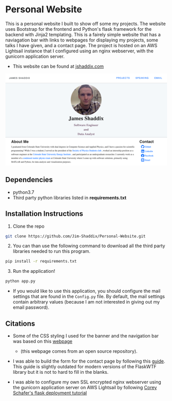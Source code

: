 # Personal Website
This is a personal website I built to show off some my projects. The website
uses Bootstrap for the frontend and Python's flask framework for the backend
with Jinja2 templating. This is a fairely simple website that has a naviagation bar with links 
to webpages for displaying my projects, some talks I have given, and a contact
page. The project is hosted on an AWS Lightsail instance that I configured using an nginx 
webserver, with the gunicorn application server.

* This website can be found at [jshaddix.com](http://jshaddix.com)

![landing-page](static/images/landing-page.png)

## Dependencies
* python3.7
* Third party python libraries listed in **requirements.txt**

## Installation Instructions

1. Clone the repo
```Bash
git clone https://github.com/Jim-Shaddix/Personal-Website.git
```
2. You can than use the following command to download all the third party libraries
needed to run this program.
```Bash
pip install -r requirements.txt
```
3. Run the application!
```Bash
python app.py
```
* If you would like to use this application, you should configure the mail
  settings that are found in the `Config.py` file. By default, the mail settings
  contain arbitrary values (because I am not interested in giving out my email password).

## Citations
* Some of the CSS styling I used for the banner and the navigation bar was based on this [webpage](https://www.ybrikman.com/)
    - (this webpage comes from an open source repository).
    
* I was able to build the form for the contact page by following this
[guide](https://code.tutsplus.com/tutorials/intro-to-flask-adding-a-contact-page--net-28982).
This guide is slightly outdated for modern versions of the FlaskWTF library but it is not to hard to fill in the blanks.

* I was able to configure my own SSL encrypted nginx webserver using the gunicorn application server
on AWS Lightsail by following [Corey Schafer's flask deployment tutorial](https://www.youtube.com/watch?v=goToXTC96Co&list=PL-osiE80TeTs4UjLw5MM6OjgkjFeUxCYH&index=13)
